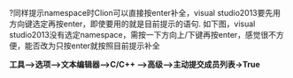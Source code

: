 ?同样提示namespace时Clion可以直接按enter补全，visual studio2013要先用方向键选定再按enter，即使要用的就是目前提示的语句. 如下图，visual studio2013没有选定namespace，需按一下方向上/下键再按enter，感觉很不方便，能否改为只按enter就按照目前提示补全

**工具–>选项–>文本编辑器–>C/C++ -->高级–>主动提交成员列表->True**
